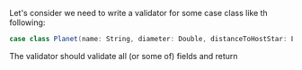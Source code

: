 
Let's consider we need to write a validator for some case class like th following:  

```scala
case class Planet(name: String, diameter: Double, distanceToHostStar: Long)
```

The validator should validate all (or some of) fields and return 